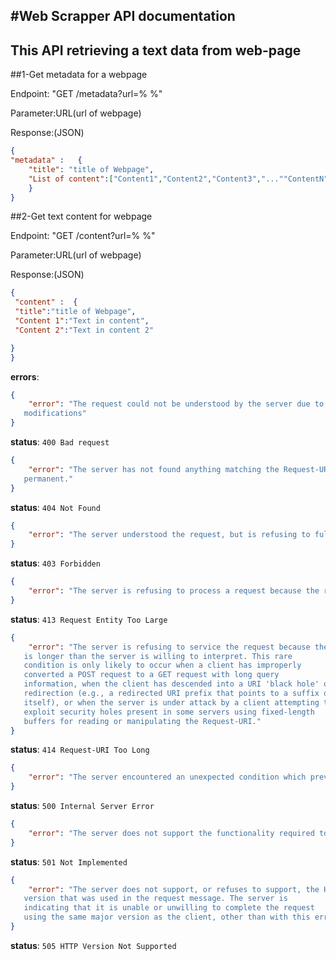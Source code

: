 #Web Scrapper API documentation
----------------------------------
This API retrieving a text data from web-page 
-------------------------------------------------------------------------
##1-Get metadata for a webpage

Endpoint: "GET /metadata?url=% %"

Parameter:URL(url of webpage)

Response:(JSON)
```json
{
"metadata" :   {
    "title": "title of Webpage",
    "List of content":["Content1","Content2","Content3","...""ContentN"]
    }
}
```

##2-Get text content for webpage

Endpoint: "GET /content?url=% %"

Parameter:URL(url of webpage)

Response:(JSON)
```json
{
 "content" :  {
 "title":"title of Webpage",
 "Content 1":"Text in content",
 "Content 2":"Text in content 2"

}
}
```


**errors**:

```json
{
    "error": "The request could not be understood by the server due to    malformed syntax. The client SHOULD NOT repeat the request without
   modifications"
}
```
**status**: `400 Bad request`


```json
{
    "error": "The server has not found anything matching the Request-URI. No indication is given of whether the condition is temporary or
   permanent."
}
```
**status**: `404 Not Found`


```json
{
    "error": "The server understood the request, but is refusing to fulfill it.Authorization will not help and the request SHOULD NOT be repeated. And reason can mention"
}
```
**status**: `403 Forbidden`


```json
{
    "error": "The server is refusing to process a request because the request entity is larger than the server is willing or able to process. The server MAY close the connection to prevent the client from continuing the request"
}
```
**status**: `413 Request Entity Too Large`


```json
{
    "error": "The server is refusing to service the request because the Request-URI
   is longer than the server is willing to interpret. This rare
   condition is only likely to occur when a client has improperly
   converted a POST request to a GET request with long query
   information, when the client has descended into a URI 'black hole' of
   redirection (e.g., a redirected URI prefix that points to a suffix of
   itself), or when the server is under attack by a client attempting to
   exploit security holes present in some servers using fixed-length
   buffers for reading or manipulating the Request-URI."
}
```
**status**: `414 Request-URI Too Long`


```json
{
    "error": "The server encountered an unexpected condition which prevented it from fulfilling the request"
}
```
**status**: `500 Internal Server Error`


```json
{
    "error": "The server does not support the functionality required to fulfill the request. This is the appropriate response when the server does not recognize the request method and is not capable of supporting it for any resource."
}
```
**status**: `501 Not Implemented`


```json
{
    "error": "The server does not support, or refuses to support, the HTTP protocol
   version that was used in the request message. The server is
   indicating that it is unable or unwilling to complete the request
   using the same major version as the client, other than with this error message. The response SHOULD contain an entity describing why that version is not supported and what other protocols are supported by that server."
}
```
**status**: `505 HTTP Version Not Supported`




